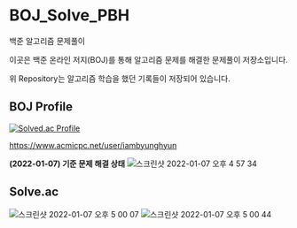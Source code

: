 # BOJ_Solve_PBH
백준 알고리즘 문제풀이

이곳은 백준 온라인 저지(BOJ)를 통해 알고리즘 문제를 해결한 문제풀이 저장소입니다.

위 Repository는 알고리즘 학습을 했던 기록들이 저장되어 있습니다.

## BOJ Profile
[![Solved.ac Profile](http://mazassumnida.wtf/api/v2/generate_badge?boj=iambyunghyun)](https://solved.ac/iambyunghyun/)

https://www.acmicpc.net/user/iambyunghyun


**(2022-01-07) 기준 문제 해결 상태**
![스크린샷 2022-01-07 오후 4 57 34](https://user-images.githubusercontent.com/73048180/148511217-1a3bc35c-fa7e-4c0d-8bc8-b9b3358012ab.png)


## Solve.ac
![스크린샷 2022-01-07 오후 5 00 07](https://user-images.githubusercontent.com/73048180/148511498-e10b9628-9bd3-4335-b137-20c0d464a452.png)
![스크린샷 2022-01-07 오후 5 00 44](https://user-images.githubusercontent.com/73048180/148511571-a677e13c-0879-4fba-93c4-90c52b73fbfd.png)
